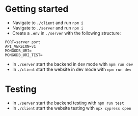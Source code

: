 # Getting started

- Navigate to `./client` and run `npm i`
- Navigate to `./server` and run `npm i`
- Create a `.env` in `./server` with the following structure:

```shell
PORT=server port
API_VERSION=v1
MONGODB_URI=
MONGODB_URI_TEST=
```


- In `./server` start the backend in dev mode with `npm run dev`
- In `./client` start the website in dev mode with `npm run dev`

# Testing

- In `./server` start the backend testing with `npm run test`
- In `./client` start the website testing with `npx cypress open`
